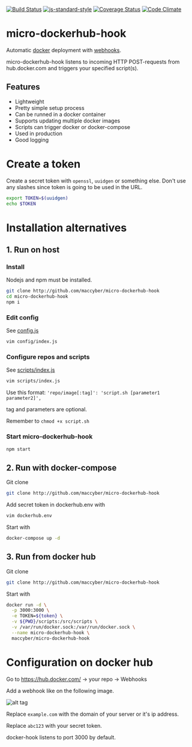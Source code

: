 [![Build Status](https://travis-ci.org/maccyber/micro-dockerhub-hook.svg?branch=master)](https://travis-ci.org/maccyber/micro-dockerhub-hook)
[![js-standard-style](https://img.shields.io/badge/code%20style-standard-brightgreen.svg?style=flat)](https://github.com/feross/standard)
[![Coverage Status](https://coveralls.io/repos/github/maccyber/micro-dockerhub-hook/badge.svg)](https://coveralls.io/github/maccyber/micro-dockerhub-hook)
[![Code Climate](https://codeclimate.com/github/maccyber/micro-dockerhub-hook/badges/gpa.svg)](https://codeclimate.com/github/maccyber/micro-dockerhub-hook)

# micro-dockerhub-hook

Automatic [docker](https://www.docker.com) deployment with [webhooks](https://docs.docker.com/docker-hub/builds/#webhooks).

micro-dockerhub-hook listens to incoming HTTP POST-requests from hub.docker.com and triggers your specified script(s).

## Features

* Lightweight
* Pretty simple setup process
* Can be runned in a docker container
* Supports updating multiple docker images
* Scripts can trigger docker or docker-compose
* Used in production
* Good logging

# Create a token
Create a secret token with ``openssl``, ``uuidgen`` or something else. Don't use any slashes since token is going to be used in the URL.

```sh
export TOKEN=$(uuidgen)
echo $TOKEN
```

# Installation alternatives

## 1. Run on host

### Install

Nodejs and npm must be installed.

```sh
git clone http://github.com/maccyber/micro-dockerhub-hook
cd micro-dockerhub-hook
npm i
```

### Edit config

See [config.js](config.js)

```sh
vim config/index.js
```

### Configure repos and scripts

See [scripts/index.js](scripts/index.js)

```sh
vim scripts/index.js
```

Use this format:
`'repo/image[:tag]': 'script.sh [parameter1 parameter2]',`

tag and parameters are optional.

Remember to `chmod +x script.sh`

### Start micro-dockerhub-hook
```sh
npm start
```

## 2. Run with docker-compose

Git clone
```sh
git clone http://github.com/maccyber/micro-dockerhub-hook
```

Add secret token in dockerhub.env with
```sh
vim dockerhub.env
```

Start with
```sh
docker-compose up -d
```

## 3. Run from docker hub

Git clone
```sh
git clone http://github.com/maccyber/micro-dockerhub-hook
```

Start with
```sh
docker run -d \
  -p 3000:3000 \
  -e TOKEN=${token} \
  -v ${PWD}/scripts:/src/scripts \
  -v /var/run/docker.sock:/var/run/docker.sock \
  --name micro-dockerhub-hook \
  maccyber/micro-dockerhub-hook
```

# Configuration on docker hub

Go to https://hub.docker.com/ -> your repo -> Webhooks

Add a webhook like on the following image.

![alt tag](http://bildr.no/image/cFIrR0Ir.jpeg)

Replace ``example.com`` with the domain of your server or it's ip address.

Replace ``abc123`` with your secret token.

docker-hook listens to port 3000 by default.
